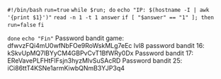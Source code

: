 `#!/bin/bash`
`run=true`
`while $run; do`
    `echo "IP: $(hostname -I | awk '{print $1}')"`
    `read -n 1 -t 1 answer`
    `if [ "$answer" == "1" ]; then`
      `run=false`
    `fi`

`done`
`echo "Fin"`
Password bandit game: dfwvzFQi4mU0wfNbFOe9RoWskMLg7eEc lvl8
password bandit 16: kSkvUpMQ7lBYyCM4GBPvCvT1BfWRy0Dx
Password bandit 17: EReVavePLFHtFlFsjn3hyzMlvSuSAcRD
Password bandit 25: iCi86ttT4KSNe1armKiwbQNmB3YJP3q4